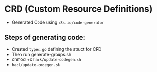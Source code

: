 # CRD (Custom Resource Definitions)
- Generated Code using `k8s.io/code-generator`
## Steps of generating code:
- Created `types.go` defining the struct for CRD
- Then run generate-groups.sh
- chmod +x `hack/update-codegen.sh`
- `hack/update-codegen.sh`
